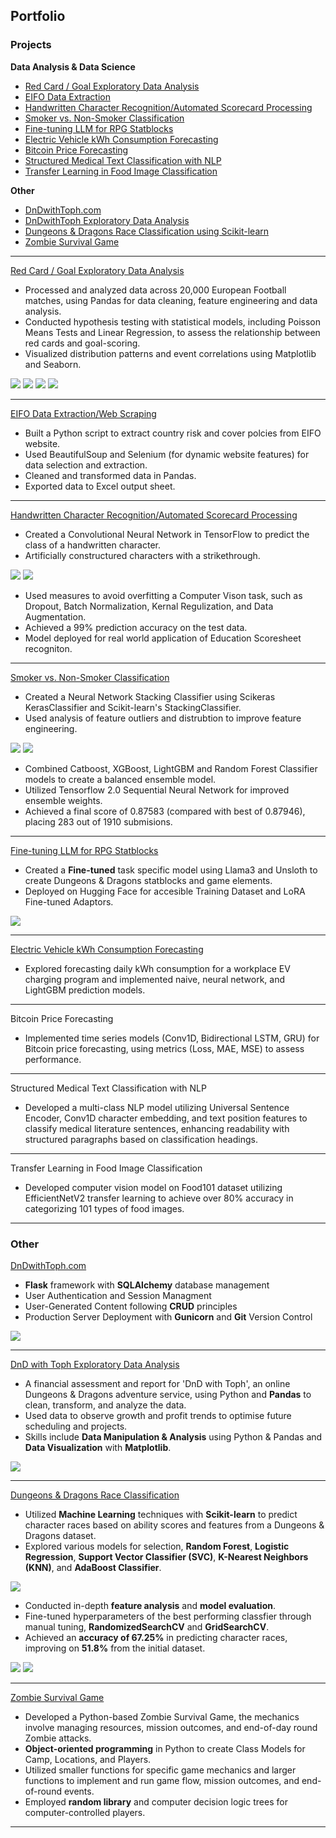 ## Portfolio

### Projects
**Data Analysis & Data Science**
- [Red Card / Goal Exploratory Data Analysis](/#red-card-goal-analysis)
- [EIFO Data Extraction](/#eifo-data-extraction)
- [Handwritten Character Recognition/Automated Scorecard Processing](/#handwritten-character-recognition)
- [Smoker vs. Non-Smoker Classification](/#smoker-classification)
- [Fine-tuning LLM for RPG Statblocks](/#rpg-statblock-generator)
- [Electric Vehicle kWh Consumption Forecasting](#ev-kwh-consumption-forecasting)
- [Bitcoin Price Forecasting](#bitcoin-price-forecasting)
- [Structured Medical Text Classification with NLP](#medical-text-classification)
- [Transfer Learning in Food Image Classification](#food-image-classification)


**Other**
- [DnDwithToph.com](/#dndwithtoph)
- [DnDwithToph Exploratory Data Analysis](/#dndwithtoph-eda)
- [Dungeons & Dragons Race Classification using Scikit-learn](/#dnd-race-classification)
- [Zombie Survival Game](/#zombie)

<div id='red-card-goal-analysis'></div>

---

[Red Card / Goal Exploratory Data Analysis](/red-card-goal-analysis.md)

- Processed and analyzed data across 20,000 European Football matches, using Pandas for data cleaning, feature engineering and data analysis.
- Conducted hypothesis testing with statistical models, including Poisson Means Tests and Linear Regression, to assess the relationship between red cards and goal-scoring.
- Visualized distribution patterns and event correlations using Matplotlib and Seaborn.

<img src="images/rcg_red_card_frequency.png?raw=true"/>
<img src="images/rcd_per_minute.png?raw=true"/>
<img src="images/rcg_linear_regression.png?raw=true"/>
<img src="images/rcg_goal_vs_poisson.png?raw=true"/>

<div id='eifo-data-extraction'></div>

---

[EIFO Data Extraction/Web Scraping](/eifo-data-extraction.md)

- Built a Python script to extract country risk and cover polcies from EIFO website.
- Used BeautifulSoup and Selenium (for dynamic website features) for data selection and extraction.
- Cleaned and transformed data in Pandas.
- Exported data to Excel output sheet.

<div id='handwritten-character-recognition'></div>

---

[Handwritten Character Recognition/Automated Scorecard Processing](/handwritten-character-recognition.md)

- Created a Convolutional Neural Network in TensorFlow to predict the class of a handwritten character.
- Artificially constructured characters with a strikethrough.
<img src="images/character-display-grid-normal.png?raw=true"/>
<img src="images/character-display-grid-strikethrough.png?raw=true"/>

- Used measures to avoid overfitting a Computer Vison task, such as Dropout, Batch Normalization, Kernal Regulization, and Data Augmentation.
- Achieved a 99% prediction accuracy on the test data.
- Model deployed for real world application of Education Scoresheet recogniton.

<div id='smoker-classification'></div>

---

[Smoker vs. Non-Smoker Classification](/smoker-classification.md)

- Created a Neural Network Stacking Classifier using Scikeras KerasClassifier and Scikit-learn's StackingClassifier.
- Used analysis of feature outliers and distrubtion to improve feature engineering.
<img src="images/smoker-outlier-distribution.png?raw=true"/>
<img src="images/smoker-outlier-distribution-2.png?raw=true"/>

- Combined Catboost, XGBoost, LightGBM and Random Forest Classifier models to create a balanced ensemble model.
- Utilized Tensorflow 2.0 Sequential Neural Network for improved ensemble weights.
- Achieved a final score of 0.87583 (compared with best of 0.87946), placing 283 out of 1910 submisions.

<div id='rpg-statblock-generator'></div>

---

[Fine-tuning LLM for RPG Statblocks](/rpg-statblock-generator.md)

- Created a **Fine-tuned** task specific model using Llama3 and Unsloth to create Dungeons & Dragons statblocks and game elements.
- Deployed on Hugging Face for accesible Training Dataset and LoRA Fine-tuned Adaptors.
<img src="images/dnd-statblock-generator-1.png"/>

<div id='ev-kwh-consumption-forecasting'></div>

---

[Electric Vehicle kWh Consumption Forecasting](/ev-kwh-consumption-forecasting.md)

- Explored forecasting daily kWh consumption for a workplace EV charging program and implemented naive, neural network, and LightGBM prediction models.

<div id='bitcoin-price-forecasting'></div>

---

Bitcoin Price Forecasting

- Implemented time series models (Conv1D, Bidirectional LSTM, GRU) for Bitcoin price forecasting, using metrics (Loss, MAE, MSE) to assess performance.


<div id='medical-text-classification'></div>

---

Structured Medical Text Classification with NLP

- Developed a multi-class NLP model utilizing Universal Sentence Encoder, Conv1D character embedding, and text position features to classify medical literature sentences, enhancing readability with structured paragraphs based on classification headings.

<div id='food-image-classification'></div>

---

Transfer Learning in Food Image Classification

- Developed computer vision model on Food101 dataset utilizing EfficientNetV2 transfer learning to achieve over 80% accuracy in categorizing 101 types of food images.

---

<div id='dndwithtoph'></div>

### Other

[DnDwithToph.com](https://dev.dndwithtoph.com/)
- **Flask** framework with **SQLAlchemy** database management
- User Authentication and Session Managment
- User-Generated Content following **CRUD** principles
- Production Server Deployment with **Gunicorn** and **Git** Version Control
  
<img src="images/dndwithtoph.png?raw=true"/>

<div id='eda'></div>

---

[DnD with Toph Exploratory Data Analysis](/dndwithtoph-eda.md)
- A financial assessment and report for 'DnD with Toph', an online Dungeons & Dragons adventure service, using Python and **Pandas** to clean, transform, and analyze the data.
- Used data to observe growth and profit trends to optimise future scheduling and projects.
- Skills include **Data Manipulation & Analysis** using Python & Pandas and **Data Visualization** with **Matplotlib**.

<img src="images/eda-optimal-timeslot.png?raw=true"/>

<div id='dnd-race-classification'></div>

---

[Dungeons & Dragons Race Classification](/dnd-race-classification.md)

- Utilized **Machine Learning** techniques with **Scikit-learn** to predict character races based on ability scores and features from a Dungeons & Dragons dataset.
- Explored various models for selection, **Random Forest**, **Logistic Regression**, **Support Vector Classifier (SVC)**, **K-Nearest Neighbors (KNN)**, and **AdaBoost Classifier**.
<img src="images/dnd-model-baseline-comparison.png?raw=true"/>

- Conducted in-depth **feature analysis** and **model evaluation**.
- Fine-tuned hyperparameters of the best performing classfier through manual tuning, **RandomizedSearchCV** and **GridSearchCV**.
- Achieved an **accuracy of 67.25%** in predicting character races, improving on **51.8%** from the initial dataset.
<img src="images/dnd-rf-n-estimators.png?raw=true"/>
<img src="images/dnd-rf-cv-metrics.png?raw=true"/>

<div id='zombie'></div>

---

[Zombie Survival Game](/zombie-survival.md/)
- Developed a Python-based Zombie Survival Game, the mechanics involve managing resources, mission outcomes, and end-of-day round Zombie attacks.
- **Object-oriented programming** in Python to create Class Models for Camp, Locations, and Players.
- Utilized smaller functions for specific game mechanics and larger functions to implement and run game flow, mission outcomes, and end-of-round events.
- Employed **random library** and computer decision logic trees for computer-controlled players.

---
